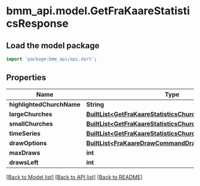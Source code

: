 # bmm_api.model.GetFraKaareStatisticsResponse

## Load the model package
```dart
import 'package:bmm_api/api.dart';
```

## Properties
Name | Type | Description | Notes
------------ | ------------- | ------------- | -------------
**highlightedChurchName** | **String** |  | [optional] 
**largeChurches** | [**BuiltList&lt;GetFraKaareStatisticsChurchStatistics&gt;**](GetFraKaareStatisticsChurchStatistics.md) |  | [optional] 
**smallChurches** | [**BuiltList&lt;GetFraKaareStatisticsChurchStatistics&gt;**](GetFraKaareStatisticsChurchStatistics.md) |  | [optional] 
**timeSeries** | [**BuiltList&lt;GetFraKaareStatisticsChurchStatisticsSnapshot&gt;**](GetFraKaareStatisticsChurchStatisticsSnapshot.md) |  | [optional] 
**drawOptions** | [**BuiltList&lt;FraKaareDrawCommandDrawOption&gt;**](FraKaareDrawCommandDrawOption.md) |  | [optional] 
**maxDraws** | **int** |  | [optional] 
**drawsLeft** | **int** |  | [optional] 

[[Back to Model list]](../README.md#documentation-for-models) [[Back to API list]](../README.md#documentation-for-api-endpoints) [[Back to README]](../README.md)


